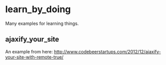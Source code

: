 learn_by_doing
==============

Many examples for learning things.

## ajaxify_your_site

An example from here: http://www.codebeerstartups.com/2012/12/ajaxify-your-site-with-remote-true/
